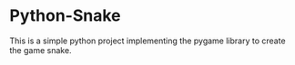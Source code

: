 # Python-Snake
This is a simple python project implementing the pygame library to create the game snake.
